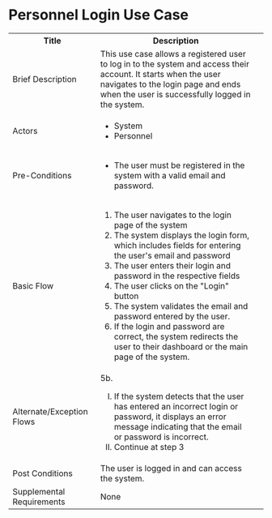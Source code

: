 # Personnel Login Use Case

<table>
  <tr>
    <th> Title </th>
    <th> Description </th>
  </tr>
  <tr>
    <td> Brief Description </td>
    <td>
      This use case allows a registered user to log in to the system and access their account. It starts when the user navigates to the login page and ends when the user is successfully logged in the system.
    </td>
  </tr>
  <tr>
    <td> Actors </td>
    <td>
      <ul>
          <li>System</li>
          <li>Personnel</li>
      </ul>
    </td>
  </tr>
  <tr>
    <td> Pre-Conditions </td>
    <td>
      <ul>
          <li>The user must be registered in the system with a valid email and password.</li>
      </ul>
    </td>
  </tr>
  <tr>
    <td> Basic Flow </td>
    <td>
      <ol>
          <li>The user navigates to the login page of the system</li>
          <li>The system displays the login form, which includes fields for entering the user's email and password</li>
          <li>The user enters their login and password in the respective fields</li>
          <li>The user clicks on the "Login" button</li>
          <li>The system validates the email and password entered by the user.</li>
          <li>If the login and password are correct, the system redirects the user to their dashboard or the main page of the system.</li>
      </ol>
    </td>
  </tr>
  <tr>
    <td> Alternate/Exception Flows </td>
    <td>
       5b. <ol type="I">
        <li> If the system detects that the user has entered an incorrect login or password, it displays an error message indicating that the email or password is incorrect.</li>
        <li>Continue at step 3</li>
      </ol>
    </td>
  <tr>
    <td> Post Conditions </td>
    <td>
        The user is logged in and can access the system.
    <td>
  </tr>
  <tr>
    <td>Supplemental Requirements</td>
    <td>None</td>
  </tr>
<table>
